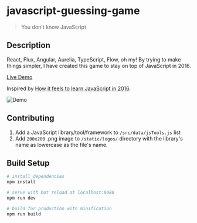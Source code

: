 # javascript-guessing-game

> You don't know JavaScript

## Description

React, Flux, Angular, Aurelia, TypeScript, Flow, oh my! By trying to make things simpler, I have created this game to stay on top of JavaScript in 2016.

[Live Demo](https://javascript-game.firebaseapp.com/)

Inspired by [How it feels to learn JavaScript in 2016](https://hackernoon.com/how-it-feels-to-learn-javascript-in-2016-d3a717dd577f#.6m8kr3ema).

![Demo](https://github.com/samiheikki/javascript-guessing-game/blob/master/static/og_image.png?raw=true)

## Contributing

  1. Add a JavaScript library/tool/framework to `/src/data/jsTools.js` list
  2. Add `200x200` .png image to `/static/logos/` directory with the library's name as lowercase as the file's name.

## Build Setup

``` bash
# install dependencies
npm install

# serve with hot reload at localhost:8080
npm run dev

# build for production with minification
npm run build
```
